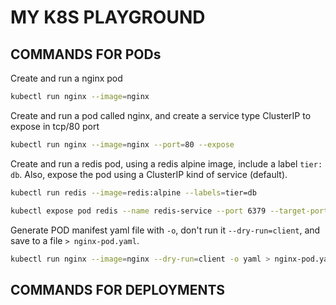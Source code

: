 # MY K8S PLAYGROUND

## COMMANDS FOR PODs

Create and run a nginx pod
```bash
kubectl run nginx --image=nginx
```

Create and run a pod called nginx, and create a service type ClusterIP to expose in tcp/80 port
```bash
kubectl run nginx --image=nginx --port=80 --expose
```

Create and run a redis pod, using a redis alpine image, include a label `tier: db`. Also, expose the pod using a ClusterIP kind of service (default).
```bash
kubectl run redis --image=redis:alpine --labels=tier=db

kubectl expose pod redis --name redis-service --port 6379 --target-port 6379
```

Generate POD manifest yaml file with `-o`, don't run it `--dry-run=client`, and save to a file `> nginx-pod.yaml`.
```bash
kubectl run nginx --image=nginx --dry-run=client -o yaml > nginx-pod.yaml
```

## COMMANDS FOR DEPLOYMENTS

